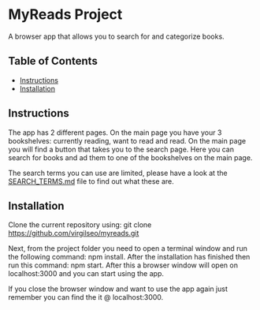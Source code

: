 # MyReads Project

A browser app that allows you to search for and categorize books.

## Table of Contents

* [Instructions](#instructions)
* [Installation](#installation)

## Instructions

The app has 2 different pages. On the main page you have your 3 bookshelves: currently reading, want to read and read.
On the main page you will find a button that takes you to the search page. Here you can search for books and ad them to one of the bookshelves on the main page.

The search terms you can use are limited, please have a look at the [SEARCH_TERMS.md](SEARCH_TERMS.md) file to find out what these are.

## Installation

Clone the current repository using: git clone https://github.com/virgilseo/myreads.git

Next, from the project folder you need to open a terminal window and run the following command: npm install. After the installation has finished then run this command: npm start.
After this a browser window will open on localhost:3000 and you can start using the app.

If you close the browser window and want to use the app again just remember you can find the it @ localhost:3000.
